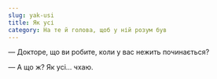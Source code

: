 ```yaml
---
slug: yak-usi
title: Як усі
category: На те й голова, щоб у ній розум був
---
```

— Докторе, що ви робите, коли у вас нежить починається?

— А що ж? Як усі… чхаю.
